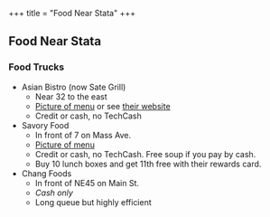 +++
title = "Food Near Stata"
+++

## Food Near Stata

### Food Trucks

- Asian Bistro (now Sate Grill)
    - Near 32 to the east
    - [Picture of menu](./asian-bistro-menu.png) or see [their website](http://sategrill.com/menu/)
    - Credit or cash, no TechCash
- Savory Food
    - In front of 7 on Mass Ave.
    - [Picture of menu](./savory-menu.jpg)
    - Credit or cash, no TechCash. Free soup if you pay by cash.
    - Buy 10 lunch boxes and get 11th free with their rewards card.
- Chang Foods
    - In front of NE45 on Main St.
    - _Cash only_
    - Long queue but highly efficient

